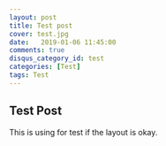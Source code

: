 ```yaml
---
layout: post
title: Test post
cover: test.jpg
date:   2019-01-06 11:45:00
comments: true
disqus_category_id: test
categories: [Test]
tags: Test
---
```


## Test Post

This is using for test if the layout is okay.
